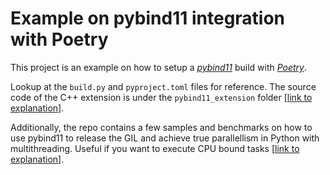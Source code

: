# Example on pybind11 integration with Poetry

This project is an example on how to setup a [*pybind11*](https://pybind11.readthedocs.io/en/stable/) build with [*Poetry*](https://python-poetry.org/).

Lookup at the `build.py` and `pyproject.toml` files for reference. The source code of the C++ extension is under the `pybind11_extension` folder [[link to explanation](https://octavifs.com/post/pybind11-builds-in-poetry/)].

Additionally, the repo contains a few samples and benchmarks on how to use pybind11 to release the GIL and achieve true parallellism in Python with multithreading. Useful if you want to execute CPU bound tasks [[link to explanation](https://octavifs.com/post/pybind11-multithreading-parallellism-python/)].
